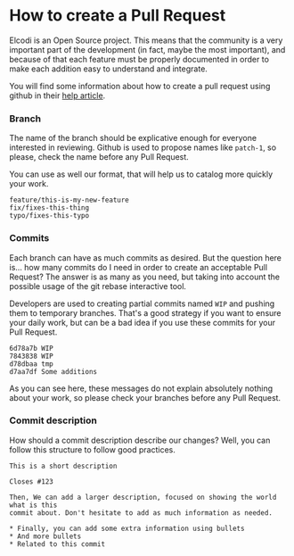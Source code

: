 How to create a Pull Request
============================

Elcodi is an Open Source project. This means that the community is a very
important part of the development (in fact, maybe the most important), and 
because of that each feature must be properly documented in order to make each
addition easy to understand and integrate.

You will find some information about how to create a pull request using github
in their 
[help article](https://help.github.com/articles/creating-a-pull-request/).

### Branch

The name of the branch should be explicative enough for everyone interested in
reviewing. Github is used to propose names like `patch-1`, so please, check the
name before any Pull Request.

You can use as well our format, that will help us to catalog more quickly your
work.

```
feature/this-is-my-new-feature
fix/fixes-this-thing
typo/fixes-this-typo
```

### Commits

Each branch can have as much commits as desired. But the question here is... how
many commits do I need in order to create an acceptable Pull Request? The answer
is as many as you need, but taking into account the possible usage of the git
rebase interactive tool.

Developers are used to creating partial commits named `WIP` and pushing them to
temporary branches. That's a good strategy if you want to ensure your daily 
work, but can be a bad idea if you use these commits for your Pull Request.

```
6d78a7b WIP
7843838 WIP
d78dbaa tmp
d7aa7df Some additions
```

As you can see here, these messages do not explain absolutely nothing about your
work, so please check your branches before any Pull Request.

### Commit description

How should a commit description describe our changes? Well, you can follow this
structure to follow good practices.

```
This is a short description

Closes #123

Then, We can add a larger description, focused on showing the world what is this
commit about. Don't hesitate to add as much information as needed.

* Finally, you can add some extra information using bullets
* And more bullets
* Related to this commit
```